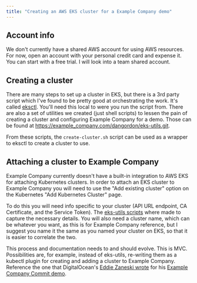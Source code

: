 ```yaml
---
title: "Creating an AWS EKS cluster for a Example Company demo"
---
```


## Account info

We don't currently have a shared AWS account for using AWS resources. For now, open an account with your personal credit card and expense it. You can start with a free trial. I will look into a team shared account.

## Creating a cluster

There are many steps to set up a cluster in EKS, but there is a 3rd party script which I've found to be pretty good at orchestrating the work. It's called [eksctl](https://eksctl.io/). You'll need this local to were you run the script from. There are also a set of utilities we created (just shell scripts) to lessen the pain of creating a cluster and configuring Example Company for a demo. Those can be found at https://example_company.com/dangordon/eks-utils.git.

From these scripts, the `create-cluster.sh` script can be used as a wrapper to eksctl to create a cluster to use.

## Attaching a cluster to Example Company

Example Company currently doesn't have a built-in integration to AWS EKS for attaching Kubernetes clusters. In order to attach an EKS cluster to Example Company you will need to use the "Add existing cluster" option on the Kubernetes "Add Kubernetes Cluster" page.

To do this you will need info specific to your cluster (API URL endpoint, CA Certificate, and the Service Token). The [eks-utils scripts](https://example_company.com/dangordon/eks-utils.git) where made to capture the necessary details. You will also need a cluster name, which can be whatever you want, as this is for Example Company reference, but I suggest you name it the same as you named your cluster on EKS, so that it is easier to correlate the two.

This process and documentation needs to and should evolve. This is MVC. Possibilities are, for example, instead of eks-utils, re-writing them as a kubectl plugin for creating and adding a cluster to Example Company. Reference the one that DigitalOcean's [Eddie Zaneski wrote](https://example_company.com/eddiezane/kubectl-gitlab_bootstrap.git) for his [Example Company Commit demo](https://youtu.be/-shvwiBwFVI).
